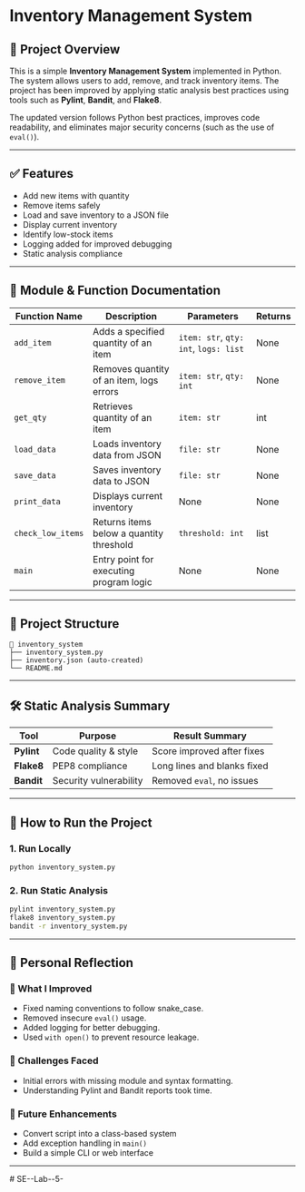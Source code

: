 # Inventory Management System

## 📌 Project Overview

This is a simple **Inventory Management System** implemented in Python. The system allows users to add, remove, and track inventory items. The project has been improved by applying static analysis best practices using tools such as **Pylint**, **Bandit**, and **Flake8**.

The updated version follows Python best practices, improves code readability, and eliminates major security concerns (such as the use of `eval()`).

---

## ✅ Features

* Add new items with quantity
* Remove items safely
* Load and save inventory to a JSON file
* Display current inventory
* Identify low-stock items
* Logging added for improved debugging
* Static analysis compliance

---

## 🧩 Module & Function Documentation

| Function Name     | Description                              | Parameters                            | Returns |
| ----------------- | ---------------------------------------- | ------------------------------------- | ------- |
| `add_item`        | Adds a specified quantity of an item     | `item: str`, `qty: int`, `logs: list` | None    |
| `remove_item`     | Removes quantity of an item, logs errors | `item: str`, `qty: int`               | None    |
| `get_qty`         | Retrieves quantity of an item            | `item: str`                           | int     |
| `load_data`       | Loads inventory data from JSON           | `file: str`                           | None    |
| `save_data`       | Saves inventory data to JSON             | `file: str`                           | None    |
| `print_data`      | Displays current inventory               | None                                  | None    |
| `check_low_items` | Returns items below a quantity threshold | `threshold: int`                      | list    |
| `main`            | Entry point for executing program logic  | None                                  | None    |

---

## 📂 Project Structure

```
📁 inventory_system
├── inventory_system.py
├── inventory.json (auto-created)
└── README.md
```

---

## 🛠 Static Analysis Summary

| Tool       | Purpose                | Result Summary              |
| ---------- | ---------------------- | --------------------------- |
| **Pylint** | Code quality & style   | Score improved after fixes  |
| **Flake8** | PEP8 compliance        | Long lines and blanks fixed |
| **Bandit** | Security vulnerability | Removed `eval`, no issues   |

---

## 🚀 How to Run the Project

### **1. Run Locally**

```bash
python inventory_system.py
```

### **2. Run Static Analysis**

```bash
pylint inventory_system.py
flake8 inventory_system.py
bandit -r inventory_system.py
```

---

## 🧠 Personal Reflection

### 🔷 What I Improved

* Fixed naming conventions to follow snake_case.
* Removed insecure `eval()` usage.
* Added logging for better debugging.
* Used `with open()` to prevent resource leakage.

### 🔷 Challenges Faced

* Initial errors with missing module and syntax formatting.
* Understanding Pylint and Bandit reports took time.

### 🔷 Future Enhancements

* Convert script into a class-based system
* Add exception handling in `main()`
* Build a simple CLI or web interface

---
#   S E - - L a b - - 5 -  
 